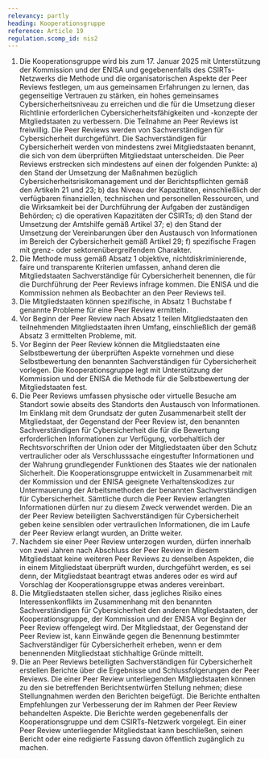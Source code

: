 ```yaml
---
relevancy: partly
heading: Kooperationsgruppe
reference: Article 19
regulation.scomp_id: nis2
---
```

1. Die Kooperationsgruppe wird bis zum 17. Januar 2025 mit Unterstützung der Kommission und der ENISA und gegebenenfalls des CSIRTs-Netzwerks die Methode und die organisatorischen Aspekte der Peer Reviews festlegen, um aus gemeinsamen Erfahrungen zu lernen, das gegenseitige Vertrauen zu stärken, ein hohes gemeinsames Cybersicherheitsniveau zu erreichen und die für die Umsetzung dieser Richtlinie erforderlichen Cybersicherheitsfähigkeiten und -konzepte der Mitgliedstaaten zu verbessern. Die Teilnahme an Peer Reviews ist freiwillig. Die Peer Reviews werden von Sachverständigen für Cybersicherheit durchgeführt. Die Sachverständigen für Cybersicherheit werden von mindestens zwei Mitgliedstaaten benannt, die sich von dem überprüften Mitgliedstaat unterscheiden. Die Peer Reviews erstrecken sich mindestens auf einen der folgenden Punkte:
    a) den Stand der Umsetzung der Maßnahmen bezüglich Cybersicherheitsrisikomanagement und der Berichtspflichten gemäß den Artikeln 21 und 23;
    b) das Niveau der Kapazitäten, einschließlich der verfügbaren finanziellen, technischen und personellen Ressourcen, und die Wirksamkeit bei der Durchführung der Aufgaben der zuständigen Behörden;
    c) die operativen Kapazitäten der CSIRTs;
    d) den Stand der Umsetzung der Amtshilfe gemäß Artikel 37;
    e) den Stand der Umsetzung der Vereinbarungen über den Austausch von Informationen im Bereich der Cybersicherheit gemäß Artikel 29;
    f) spezifische Fragen mit grenz- oder sektorenübergreifendem Charakter.
2. Die Methode muss gemäß Absatz 1 objektive, nichtdiskriminierende, faire und transparente Kriterien umfassen, anhand deren die Mitgliedstaaten Sachverständige für Cybersicherheit benennen, die für die Durchführung der Peer Reviews infrage kommen. Die ENISA und die Kommission nehmen als Beobachter an den Peer Reviews teil.
3. Die Mitgliedstaaten können spezifische, in Absatz 1 Buchstabe f genannte Probleme für eine Peer Review ermitteln.
4. Vor Beginn der Peer Review nach Absatz 1 teilen Mitgliedstaaten den teilnehmenden Mitgliedstaaten ihren Umfang, einschließlich der gemäß Absatz 3 ermittelten Probleme, mit.
5. Vor Beginn der Peer Review können die Mitgliedstaaten eine Selbstbewertung der überprüften Aspekte vornehmen und diese Selbstbewertung den benannten Sachverständigen für Cybersicherheit vorlegen. Die Kooperationsgruppe legt mit Unterstützung der Kommission und der ENISA die Methode für die Selbstbewertung der Mitgliedstaaten fest.
6. Die Peer Reviews umfassen physische oder virtuelle Besuche am Standort sowie abseits des Standorts den Austausch von Informationen. Im Einklang mit dem Grundsatz der guten Zusammenarbeit stellt der Mitgliedstaat, der Gegenstand der Peer Review ist, den benannten Sachverständigen für Cybersicherheit die für die Bewertung erforderlichen Informationen zur Verfügung, vorbehaltlich der Rechtsvorschriften der Union oder der Mitgliedstaaten über den Schutz vertraulicher oder als Verschlusssache eingestufter Informationen und der Wahrung grundlegender Funktionen des Staates wie der nationalen Sicherheit. Die Kooperationsgruppe entwickelt in Zusammenarbeit mit der Kommission und der ENISA geeignete Verhaltenskodizes zur Untermauerung der Arbeitsmethoden der benannten Sachverständigen für Cybersicherheit. Sämtliche durch die Peer Review erlangten Informationen dürfen nur zu diesem Zweck verwendet werden. Die an der Peer Review beteiligten Sachverständigen für Cybersicherheit geben keine sensiblen oder vertraulichen Informationen, die im Laufe der Peer Review erlangt wurden, an Dritte weiter.
7. Nachdem sie einer Peer Review unterzogen wurden, dürfen innerhalb von zwei Jahren nach Abschluss der Peer Review in diesem Mitgliedstaat keine weiteren Peer Reviews zu denselben Aspekten, die in einem Mitgliedstaat überprüft wurden, durchgeführt werden, es sei denn, der Mitgliedstaat beantragt etwas anderes oder es wird auf Vorschlag der Kooperationsgruppe etwas anderes vereinbart.
8. Die Mitgliedstaaten stellen sicher, dass jegliches Risiko eines Interessenkonflikts im Zusammenhang mit den benannten Sachverständigen für Cybersicherheit den anderen Mitgliedstaaten, der Kooperationsgruppe, der Kommission und der ENISA vor Beginn der Peer Review offengelegt wird. Der Mitgliedstaat, der Gegenstand der Peer Review ist, kann Einwände gegen die Benennung bestimmter Sachverständiger für Cybersicherheit erheben, wenn er dem benennenden Mitgliedstaat stichhaltige Gründe mitteilt.
9. Die an Peer Reviews beteiligten Sachverständigen für Cybersicherheit erstellen Berichte über die Ergebnisse und Schlussfolgerungen der Peer Reviews. Die einer Peer Review unterliegenden Mitgliedstaaten können zu den sie betreffenden Berichtsentwürfen Stellung nehmen; diese Stellungnahmen werden den Berichten beigefügt. Die Berichte enthalten Empfehlungen zur Verbesserung der im Rahmen der Peer Review behandelten Aspekte. Die Berichte werden gegebenenfalls der Kooperationsgruppe und dem CSIRTs-Netzwerk vorgelegt. Ein einer Peer Review unterliegender Mitgliedstaat kann beschließen, seinen Bericht oder eine redigierte Fassung davon öffentlich zugänglich zu machen.
